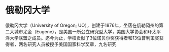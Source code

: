# 俄勒冈大学

俄勒冈大学（University of Oregon; UO），创建于1876年，坐落在俄勒冈州的第二大城市尤金（Eugene），是美国一所公立研究型大学，美国大学协会和环太平洋大学联盟之成员。迄今为止，学校贡献了3位诺贝尔奖获得者和13位普利策奖获得者，两名研究人员被授予美国国家科学奖章，九名研究